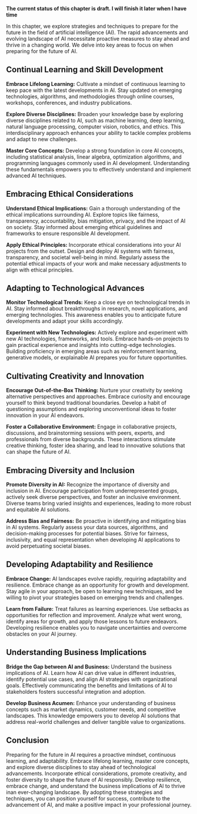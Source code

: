 **The current status of this chapter is draft. I will finish it later when I have time**

In this chapter, we explore strategies and techniques to prepare for the future in the field of artificial intelligence (AI). The rapid advancements and evolving landscape of AI necessitate proactive measures to stay ahead and thrive in a changing world. We delve into key areas to focus on when preparing for the future of AI.

Continual Learning and Skill Development
----------------------------------------

**Embrace Lifelong Learning:** Cultivate a mindset of continuous learning to keep pace with the latest developments in AI. Stay updated on emerging technologies, algorithms, and methodologies through online courses, workshops, conferences, and industry publications.

**Explore Diverse Disciplines:** Broaden your knowledge base by exploring diverse disciplines related to AI, such as machine learning, deep learning, natural language processing, computer vision, robotics, and ethics. This interdisciplinary approach enhances your ability to tackle complex problems and adapt to new challenges.

**Master Core Concepts:** Develop a strong foundation in core AI concepts, including statistical analysis, linear algebra, optimization algorithms, and programming languages commonly used in AI development. Understanding these fundamentals empowers you to effectively understand and implement advanced AI techniques.

Embracing Ethical Considerations
--------------------------------

**Understand Ethical Implications:** Gain a thorough understanding of the ethical implications surrounding AI. Explore topics like fairness, transparency, accountability, bias mitigation, privacy, and the impact of AI on society. Stay informed about emerging ethical guidelines and frameworks to ensure responsible AI development.

**Apply Ethical Principles:** Incorporate ethical considerations into your AI projects from the outset. Design and deploy AI systems with fairness, transparency, and societal well-being in mind. Regularly assess the potential ethical impacts of your work and make necessary adjustments to align with ethical principles.

Adapting to Technological Advances
----------------------------------

**Monitor Technological Trends:** Keep a close eye on technological trends in AI. Stay informed about breakthroughs in research, novel applications, and emerging technologies. This awareness enables you to anticipate future developments and adapt your skills accordingly.

**Experiment with New Technologies:** Actively explore and experiment with new AI technologies, frameworks, and tools. Embrace hands-on projects to gain practical experience and insights into cutting-edge technologies. Building proficiency in emerging areas such as reinforcement learning, generative models, or explainable AI prepares you for future opportunities.

Cultivating Creativity and Innovation
-------------------------------------

**Encourage Out-of-the-Box Thinking:** Nurture your creativity by seeking alternative perspectives and approaches. Embrace curiosity and encourage yourself to think beyond traditional boundaries. Develop a habit of questioning assumptions and exploring unconventional ideas to foster innovation in your AI endeavors.

**Foster a Collaborative Environment:** Engage in collaborative projects, discussions, and brainstorming sessions with peers, experts, and professionals from diverse backgrounds. These interactions stimulate creative thinking, foster idea sharing, and lead to innovative solutions that can shape the future of AI.

Embracing Diversity and Inclusion
---------------------------------

**Promote Diversity in AI:** Recognize the importance of diversity and inclusion in AI. Encourage participation from underrepresented groups, actively seek diverse perspectives, and foster an inclusive environment. Diverse teams bring varied insights and experiences, leading to more robust and equitable AI solutions.

**Address Bias and Fairness:** Be proactive in identifying and mitigating bias in AI systems. Regularly assess your data sources, algorithms, and decision-making processes for potential biases. Strive for fairness, inclusivity, and equal representation when developing AI applications to avoid perpetuating societal biases.

Developing Adaptability and Resilience
--------------------------------------

**Embrace Change:** AI landscapes evolve rapidly, requiring adaptability and resilience. Embrace change as an opportunity for growth and development. Stay agile in your approach, be open to learning new techniques, and be willing to pivot your strategies based on emerging trends and challenges.

**Learn from Failure:** Treat failures as learning experiences. Use setbacks as opportunities for reflection and improvement. Analyze what went wrong, identify areas for growth, and apply those lessons to future endeavors. Developing resilience enables you to navigate uncertainties and overcome obstacles on your AI journey.

Understanding Business Implications
-----------------------------------

**Bridge the Gap between AI and Business:** Understand the business implications of AI. Learn how AI can drive value in different industries, identify potential use cases, and align AI strategies with organizational goals. Effectively communicating the benefits and limitations of AI to stakeholders fosters successful integration and adoption.

**Develop Business Acumen:** Enhance your understanding of business concepts such as market dynamics, customer needs, and competitive landscapes. This knowledge empowers you to develop AI solutions that address real-world challenges and deliver tangible value to organizations.

Conclusion
----------

Preparing for the future in AI requires a proactive mindset, continuous learning, and adaptability. Embrace lifelong learning, master core concepts, and explore diverse disciplines to stay ahead of technological advancements. Incorporate ethical considerations, promote creativity, and foster diversity to shape the future of AI responsibly. Develop resilience, embrace change, and understand the business implications of AI to thrive inan ever-changing landscape. By adopting these strategies and techniques, you can position yourself for success, contribute to the advancement of AI, and make a positive impact in your professional journey.
